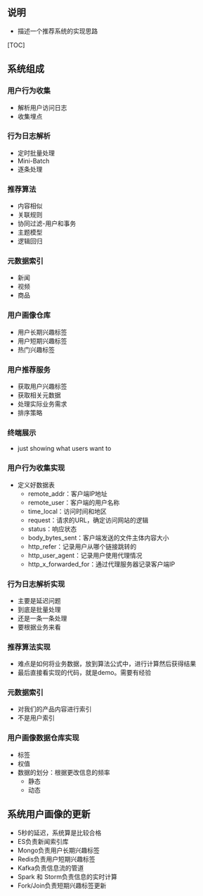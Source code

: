 ## 说明

- 描述一个推荐系统的实现思路



[TOC]



## 系统组成

### 用户行为收集

- 解析用户访问日志
- 收集埋点

### 行为日志解析

- 定时批量处理
- Mini-Batch
- 逐条处理

### 推荐算法

- 内容相似
- 关联规则
- 协同过滤-用户和事务
- 主题模型
- 逻辑回归

### 元数据索引

- 新闻
- 视频
- 商品

### 用户画像仓库

- 用户长期兴趣标签
- 用户短期兴趣标签
- 热门兴趣标签

### 用户推荐服务

- 获取用户兴趣标签
- 获取相关元数据
- 处理实际业务需求
- 排序策略

### 终端展示

- just showing what users want to



### 用户行为收集实现

- 定义好数据表
  - remote_addr：客户端IP地址
  - remote_user：客户端的用户名称
  - time_local：访问时间和地区
  - request：请求的URL，确定访问网站的逻辑
  - status：响应状态
  - body_bytes_sent：客户端发送的文件主体内容大小
  - http_refer：记录用户从哪个链接跳转的
  - http_user_agent：记录用户使用代理情况
  - http_x_forwarded_for：通过代理服务器记录客户端IP



### 行为日志解析实现

- 主要是延迟问题
- 到底是批量处理
- 还是一条一条处理
- 要根据业务来看

### 推荐算法实现

- 难点是如何将业务数据，放到算法公式中，进行计算然后获得结果
- 最后直接看实现的代码，就是demo。需要有经验



### 元数据索引

- 对我们的产品内容进行索引
- 不是用户索引

### 用户画像数据仓库实现

- 标签
- 权值
- 数据的划分：根据更改信息的频率
  - 静态
  - 动态



## 系统用户画像的更新

- 5秒的延迟，系统算是比较合格
- ES负责新闻索引库
- Mongo负责用户长期兴趣标签
- Redis负责用户短期兴趣标签
- Kafka负责信息流的管道
- Spark 和 Storm负责信息的实时计算
- Fork/Join负责短期兴趣标签更新